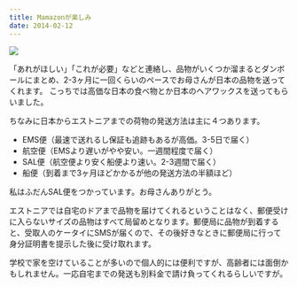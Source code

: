 ```yaml
---
title: Mamazonが楽しみ
date: 2014-02-12
---
```


![](https://farm6.staticflickr.com/5808/20897939388_ec8584a195_b.jpg)


「あれがほしい」「これが必要」などと連絡し、品物がいくつか溜まるとダンボールにまとめ、2-3ヶ月に一回くらいのペースでお母さんが日本の品物を送ってくれます。
こっちでは高価な日本の食べ物とか日本のヘアワックスを送ってもらいました。

ちなみに日本からエストニアまでの荷物の発送方法は主に４つあります。

- EMS便（最速で送れるし保証も追跡もあるが高価。3-5日で届く）
- 航空便（EMSより遅いがやや安い。一週間程度で届く）
- SAL便（航空便より安く船便より速い。2-3週間で届く）
- 船便（到着まで3ヶ月ほどかかるが他の発送方法の半額ほど）

私はふだんSAL便をつかっています。お母さんありがとう。

エストニアでは自宅のドアまで品物を届けてくれるということはなく、郵便受けに入らないサイズの品物はすべて局留めとなります。郵便局に品物が到着すると、受取人のケータイにSMSが届くので、その後好きなときに郵便局に行って身分証明書を提示した後に受け取れます。

学校で家を空けていることが多いので個人的には便利ですが、高齢者には面倒かもしれません。一応自宅までの発送も別料金で請け負ってくれるらしいですが。
